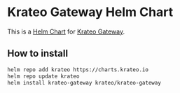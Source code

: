 # Krateo Gateway Helm Chart

This is a [Helm Chart](https://helm.sh/docs/topics/charts/) for [Krateo Gateway](https://github.com/krateoplatformops/krateo-gateway).

## How to install

```sh
helm repo add krateo https://charts.krateo.io
helm repo update krateo
helm install krateo-gateway krateo/krateo-gateway
```
